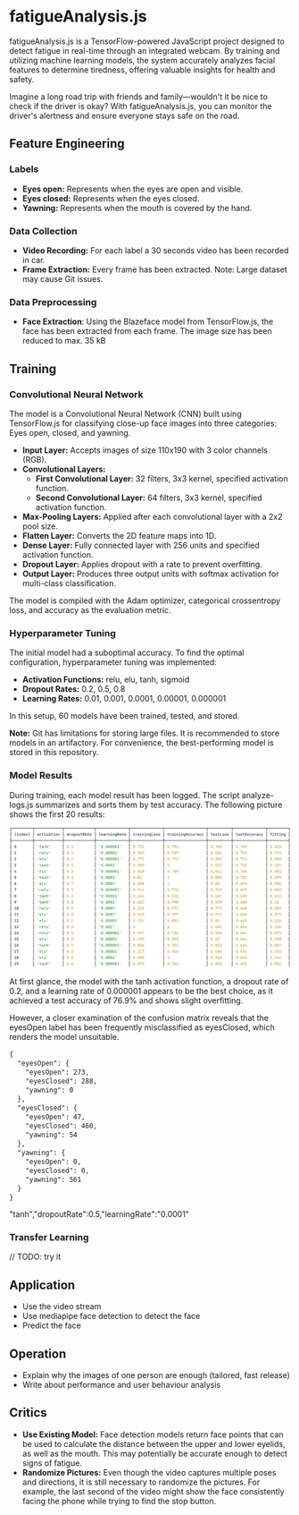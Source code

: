# fatigueAnalysis.js

fatigueAnalysis.js is a TensorFlow-powered JavaScript project designed to detect fatigue in real-time through an
integrated webcam. By training and utilizing machine learning models, the system accurately analyzes facial features to
determine tiredness, offering valuable insights for health and safety.

Imagine a long road trip with friends and family—wouldn't it be nice to check if the driver is okay? With
fatigueAnalysis.js, you can monitor the driver's alertness and ensure everyone stays safe on the road.

## Feature Engineering

### Labels

- **Eyes open:** Represents when the eyes are open and visible.
- **Eyes closed:** Represents when the eyes closed.
- **Yawning:** Represents when the mouth is covered by the hand.

### Data Collection

- **Video Recording:** For each label a 30 seconds video has been recorded in car.
- **Frame Extraction:** Every frame has been extracted. Note: Large dataset may cause Git issues.

### Data Preprocessing

- **Face Extraction**: Using the Blazeface model from TensorFlow.js, the face has been extracted from each frame. The
  image size has been reduced to max. 35 kB

## Training

### Convolutional Neural Network

The model is a Convolutional Neural Network (CNN) built using TensorFlow.js for classifying close-up face images into
three categories: Eyes open, closed, and yawning.

- **Input Layer:** Accepts images of size 110x190 with 3 color channels (RGB).
- **Convolutional Layers:**
    - **First Convolutional Layer:** 32 filters, 3x3 kernel, specified activation function.
    - **Second Convolutional Layer:** 64 filters, 3x3 kernel, specified activation function.
- **Max-Pooling Layers:** Applied after each convolutional layer with a 2x2 pool size.
- **Flatten Layer:** Converts the 2D feature maps into 1D.
- **Dense Layer:** Fully connected layer with 256 units and specified activation function.
- **Dropout Layer:** Applies dropout with a rate to prevent overfitting.
- **Output Layer:** Produces three output units with softmax activation for multi-class classification.

The model is compiled with the Adam optimizer, categorical crossentropy loss, and accuracy as the evaluation metric.

### Hyperparameter Tuning

The initial model had a suboptimal accuracy. To find the optimal configuration, hyperparameter tuning was implemented:

- **Activation Functions:** relu, elu, tanh, sigmoid
- **Dropout Rates:** 0.2, 0.5, 0.8
- **Learning Rates:** 0.01, 0.001, 0.0001, 0.00001, 0.000001

In this setup, 60 models have been trained, tested, and stored.

**Note:** Git has limitations for storing large files. It is recommended to store models in an artifactory. For
convenience, the best-performing model is stored in this repository.

### Model Results

During training, each model result has been logged. The script analyze-logs.js summarizes and sorts them by test
accuracy. The following picture shows the first 20 results:

![model-results.png](assets%2Fmodel-results.png)

At first glance, the model with the tanh activation function, a dropout rate of 0.2, and a learning rate of 0.000001
appears to be the best choice, as it achieved a test accuracy of 76.9% and shows slight overfitting.

However, a closer examination of the confusion matrix reveals that the eyesOpen label has been frequently misclassified
as eyesClosed, which renders the model unsuitable.

```
{
  "eyesOpen": {
    "eyesOpen": 273,
    "eyesClosed": 288,
    "yawning": 0
  },
  "eyesClosed": {
    "eyesOpen": 47,
    "eyesClosed": 460,
    "yawning": 54
  },
  "yawning": {
    "eyesOpen": 0,
    "eyesClosed": 0,
    "yawning": 561
  }
}
```

"tanh","dropoutRate":0.5,"learningRate":"0.0001"

### Transfer Learning

// TODO: try it

## Application

- Use the video stream
- Use mediapipe face detection to detect the face
- Predict the face

## Operation

- Explain why the images of one person are enough (tailored, fast release)
- Write about performance and user behaviour analysis

## Critics

- **Use Existing Model:** Face detection models return face points that can be used to calculate the distance between
  the upper and lower eyelids, as well as the mouth. This may potentially be accurate enough to detect signs of fatigue.
- **Randomize Pictures:** Even though the video captures multiple poses and directions, it is still necessary to
  randomize the pictures. For example, the last second of the video might show the face consistently facing the phone
  while trying to find the stop button.
